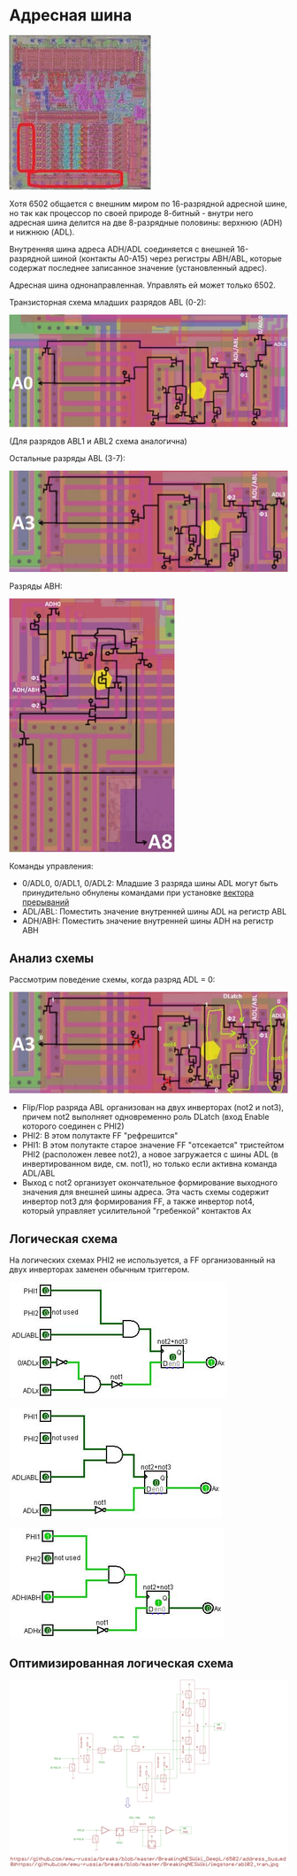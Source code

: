 # Адресная шина

![6502_locator_addr](/BreakingNESWiki/imgstore/6502/6502_locator_addr.jpg)

Хотя 6502 общается с внешним миром по 16-разрядной адресной шине, но так как процессор по своей природе 8-битный - внутри него адресная шина делится на две 8-разрядные половины: верхнюю (ADH) и нижнюю (ADL).

Внутренняя шина адреса ADH/ADL соединяется с внешней 16-разрядной шиной (контакты A0-A15) через регистры ABH/ABL, которые содержат последнее записанное значение (установленный адрес).

Адресная шина однонаправленная. Управлять ей может только 6502.

Транзисторная схема младших разрядов ABL (0-2):

![abl02_tran](/BreakingNESWiki/imgstore/abl02_tran.jpg)

(Для разрядов ABL1 и ABL2 схема аналогична)

Остальные разряды ABL (3-7):

![abl37_tran](/BreakingNESWiki/imgstore/abl37_tran.jpg)

Разряды ABH:

![abh_tran](/BreakingNESWiki/imgstore/abh_tran.jpg)

Команды управления:

- 0/ADL0, 0/ADL1, 0/ADL2: Младшие 3 разряда шины ADL могут быть принудительно обнулены командами при установке [вектора прерываний](interrupts.md)
- ADL/ABL: Поместить значение внутренней шины ADL на регистр ABL
- ADH/ABH: Поместить значение внутренней шины ADH на регистр ABH

## Анализ схемы

Рассмотрим поведение схемы, когда разряд ADL = 0:

![abl_flow_tran](/BreakingNESWiki/imgstore/abl_flow_tran.jpg)

- Flip/Flop разряда ABL организован на двух инверторах (not2 и not3), причем not2 выполняет одновременно роль DLatch (вход Enable которого соединен с PHI2)
- PHI2: В этом полутакте FF "рефрешится"
- PHI1: В этом полутакте старое значение FF "отсекается" тристейтом PHI2 (расположен левее not2), а новое загружается с шины ADL (в инвертированном виде, см. not1), но только если активна команда ADL/ABL
- Выход с not2 организует окончательное формирование выходного значения для внешней шины адреса. Эта часть схемы содержит инвертор not3 для формирования FF, а также инвертор not4, который управляет усилительной "гребенкой" контактов Ax

## Логическая схема

На логических схемах PHI2 не используется, а FF организованный на двух инверторах заменен обычным триггером.

![abl02_logisim](/BreakingNESWiki/imgstore/abl02_logisim.jpg)

![abl_logisim](/BreakingNESWiki/imgstore/abl_logisim.jpg)

![abh_logisim](/BreakingNESWiki/imgstore/abh_logisim.jpg)

## Оптимизированная логическая схема

![0_abl02_tran](/BreakingNESWiki/imgstore/6502/ttlworks/0_abl02_tran.png)
